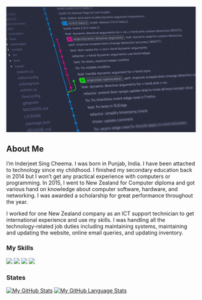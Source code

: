 ![plot](./assets/img/cover.jpg)


## About Me

I’m Inderjeet Sing Cheema. I was born in Punjab, India. I have been attached to technology
since my childhood. I finished my secondary education back in 2014 but I won’t get any 
practical experience with computers or programming. In 2015, I went to New Zealand for 
Computer diploma and got various hand on knowledge about computer software, hardware, 
and networking. I was awarded a scholarship for great performance throughout the year.

I worked for one New Zealand company as an ICT support technician to get international 
experience and use my skills. I was handling all the technology-related job duties including 
maintaining systems, maintaining and updating the website, online email queries, and updating 
inventory. 

### My Skills

<p>
  <img src="https://img.shields.io/badge/HTML5-E34F26?style=for-the-badge&logo=html5&logoColor=white" />
  <img src="https://img.shields.io/badge/CSS3-1572B6?style=for-the-badge&logo=css3&logoColor=white" />
  <img src="https://img.shields.io/badge/JavaScript-323330?style=for-the-badge&logo=javascript&logoColor=F7DF1E" />
  <img src="https://img.shields.io/badge/C%23-239120?style=for-the-badge&logo=c-sharp&logoColor=white" />
</p>


### States

[![My GitHub Stats](https://github-readme-stats.vercel.app/api/?username=Indercheema&count_private=true&theme=tokyonight&showicons=true)]()
[![My GitHub Language Stats](https://github-readme-stats.vercel.app/api/top-langs/?username=Indercheema&langs_count=5&theme=tokyonight)]()


